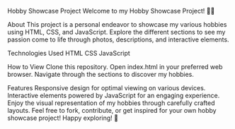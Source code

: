 Hobby Showcase Project
Welcome to my Hobby Showcase Project! 🎨✨

About
This project is a personal endeavor to showcase my various hobbies using HTML, CSS, and JavaScript. Explore the different sections to see my passion come to life through photos, descriptions, and interactive elements.

Technologies Used
HTML
CSS
JavaScript

How to View
Clone this repository.
Open index.html in your preferred web browser.
Navigate through the sections to discover my hobbies.

Features
Responsive design for optimal viewing on various devices.
Interactive elements powered by JavaScript for an engaging experience.
Enjoy the visual representation of my hobbies through carefully crafted layouts.
Feel free to fork, contribute, or get inspired for your own hobby showcase project! Happy exploring! 🚀